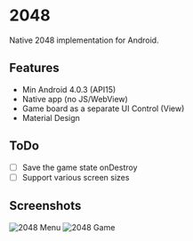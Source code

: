 # 2048
Native 2048 implementation for Android.

## Features
- Min Android 4.0.3 (API15)
- Native app (no JS/WebView)
- Game  board as a separate UI Control (View)
- Material Design

## ToDo
- [ ] Save the game state onDestroy
- [ ] Support various screen sizes 

## Screenshots
![2048 Menu](http://sandbox.martinmach.cz/2048/main_small.png)
![2048 Game](http://sandbox.martinmach.cz/2048/game_small.png)
